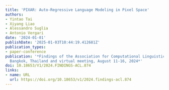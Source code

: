 ```yaml
---
title: 'PIXAR: Auto-Regressive Language Modeling in Pixel Space'
authors:
- Yintao Tai
- Xiyang Liao
- Alessandro Suglia
- Antonio Vergari
date: '2024-01-01'
publishDate: '2025-01-03T10:44:19.412681Z'
publication_types:
- paper-conference
publication: '*Findings of the Association for Computational Linguistics, ACL 2024,
  Bangkok, Thailand and virtual meeting, August 11-16, 2024*'
doi: 10.18653/V1/2024.FINDINGS-ACL.874
links:
- name: URL
  url: https://doi.org/10.18653/v1/2024.findings-acl.874
---
```

